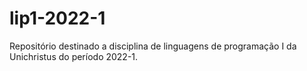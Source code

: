 # lip1-2022-1
Repositório destinado a disciplina de linguagens de programação I da Unichristus do período 2022-1.
